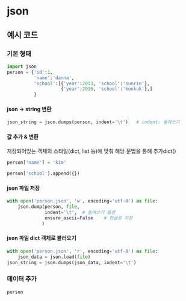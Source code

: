 # json

## 예시 코드

### 기본 형태

```python
import json
person = {'id':1,
          'name':'danna',
          'school':[{'year':2013, 'school':'sunrin'},
                    {'year':2016, 'school':'konkuk'},]
          }
```

#### json -> string 변환

```python
json_string = json.dumps(person, indent='\t')   # indent: 들여쓰기
```

#### 값 추가 & 변환

저장되어있는 객체의 스타일(dict, list 등)에 맞춰 해당 문법을 통해 추가dict()

```python
person['name'] = 'kim'
```

```python
person['school'].append({})
```

#### json 파일 저장

```python
with open('person.json', 'w', encoding='utf-8') as file:
    json.dump(person, file, 
              indent='\t',	# 들여쓰기 옵션
              ensure_ascii=False	# 한글로 저장
             )
```

#### json 파일 dict 객체로 불러오기

```python
with open('person.json', 'r', encoding='utf-8') as file:
    json_data = json.load(file)
json_string = json.dumps(json_data, indent='\t')
```

### 데이터 추가

```python
person
```


